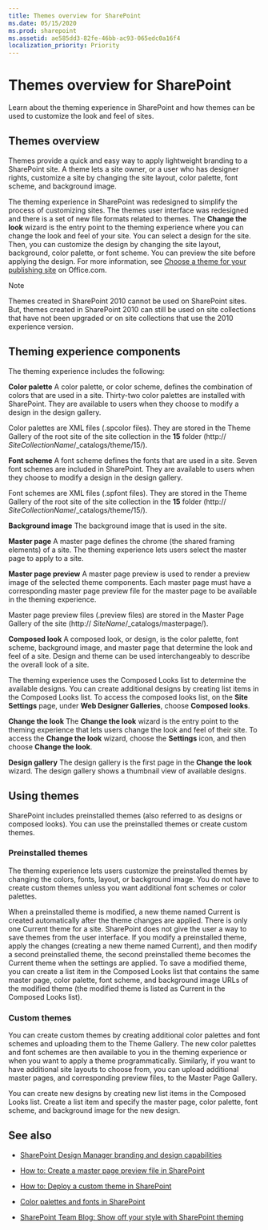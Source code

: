 ```yaml
---
title: Themes overview for SharePoint
ms.date: 05/15/2020
ms.prod: sharepoint
ms.assetid: ae585dd3-82fe-46bb-ac93-065edc0a16f4
localization_priority: Priority
---
```



# Themes overview for SharePoint
Learn about the theming experience in SharePoint and how themes can be used to customize the look and feel of sites.
## Themes overview
<a name="section1"> </a>

Themes provide a quick and easy way to apply lightweight branding to a SharePoint site. A theme lets a site owner, or a user who has designer rights, customize a site by changing the site layout, color palette, font scheme, and background image.
  
    
    
The theming experience in SharePoint was redesigned to simplify the process of customizing sites. The themes user interface was redesigned and there is a set of new file formats related to themes. The **Change the look** wizard is the entry point to the theming experience where you can change the look and feel of your site. You can select a design for the site. Then, you can customize the design by changing the site layout, background, color palette, or font scheme. You can preview the site before applying the design. For more information, see [Choose a theme for your publishing site](https://office.microsoft.com/office365-sharepoint-online-enterprise-help/choose-a-theme-for-your-publishing-site-HA102891580.aspx) on Office.com.
  
> [!NOTE] 
> Themes created in SharePoint 2010 cannot be used on SharePoint sites. But, themes created in SharePoint 2010 can still be used on site collections that have not been upgraded or on site collections that use the 2010 experience version. 
  
    
    


## Theming experience components
<a name="section2"> </a>

The theming experience includes the following:
  
    
    
 **Color palette** A color palette, or color scheme, defines the combination of colors that are used in a site. Thirty-two color palettes are installed with SharePoint. They are available to users when they choose to modify a design in the design gallery.
  
    
    
Color palettes are XML files (.spcolor files). They are stored in the Theme Gallery of the root site of the site collection in the **15** folder (http:// _SiteCollectionName_/_catalogs/theme/15/).
  
    
    
 **Font scheme** A font scheme defines the fonts that are used in a site. Seven font schemes are included in SharePoint. They are available to users when they choose to modify a design in the design gallery.
  
    
    
Font schemes are XML files (.spfont files). They are stored in the Theme Gallery of the root site of the site collection in the **15** folder (http:// _SiteCollectionName_/_catalogs/theme/15/).
  
    
    
 **Background image** The background image that is used in the site.
  
    
    
 **Master page** A master page defines the chrome (the shared framing elements) of a site. The theming experience lets users select the master page to apply to a site.
  
    
    
 **Master page preview** A master page preview is used to render a preview image of the selected theme components. Each master page must have a corresponding master page preview file for the master page to be available in the theming experience.
  
    
    
Master page preview files (.preview files) are stored in the Master Page Gallery of the site (http://  _SiteName_/_catalogs/masterpage/).
  
    
    
 **Composed look** A composed look, or design, is the color palette, font scheme, background image, and master page that determine the look and feel of a site. Design and theme can be used interchangeably to describe the overall look of a site.
  
    
    
The theming experience uses the Composed Looks list to determine the available designs. You can create additional designs by creating list items in the Composed Looks list. To access the composed looks list, on the **Site Settings** page, under **Web Designer Galleries**, choose **Composed looks**.
  
    
    
 **Change the look** The **Change the look** wizard is the entry point to the theming experience that lets users change the look and feel of their site. To access the **Change the look** wizard, choose the **Settings** icon, and then choose **Change the look**.
  
    
    
 **Design gallery** The design gallery is the first page in the **Change the look** wizard. The design gallery shows a thumbnail view of available designs.
  
    
    

## Using themes
<a name="section3"> </a>

SharePoint includes preinstalled themes (also referred to as designs or composed looks). You can use the preinstalled themes or create custom themes.
  
    
    

### Preinstalled themes

The theming experience lets users customize the preinstalled themes by changing the colors, fonts, layout, or background image. You do not have to create custom themes unless you want additional font schemes or color palettes.
  
    
    
When a preinstalled theme is modified, a new theme named Current is created automatically after the theme changes are applied. There is only one Current theme for a site. SharePoint does not give the user a way to save themes from the user interface. If you modify a preinstalled theme, apply the changes (creating a new theme named Current), and then modify a second preinstalled theme, the second preinstalled theme becomes the Current theme when the settings are applied. To save a modified theme, you can create a list item in the Composed Looks list that contains the same master page, color palette, font scheme, and background image URLs of the modified theme (the modified theme is listed as Current in the Composed Looks list).
  
    
    

### Custom themes

You can create custom themes by creating additional color palettes and font schemes and uploading them to the Theme Gallery. The new color palettes and font schemes are then available to you in the theming experience or when you want to apply a theme programmatically. Similarly, if you want to have additional site layouts to choose from, you can upload additional master pages, and corresponding preview files, to the Master Page Gallery.
  
    
    
You can create new designs by creating new list items in the Composed Looks list. Create a list item and specify the master page, color palette, font scheme, and background image for the new design.
  
    
    

## See also
<a name="section4"> </a>


-  [SharePoint Design Manager branding and design capabilities](sharepoint-design-manager-branding-and-design-capabilities.md)
    
  
-  [How to: Create a master page preview file in SharePoint](how-to-create-a-master-page-preview-file-in-sharepoint.md)
    
  
-  [How to: Deploy a custom theme in SharePoint](how-to-deploy-a-custom-theme-in-sharepoint.md)
    
  
-  [Color palettes and fonts in SharePoint](color-palettes-and-fonts-in-sharepoint.md)
    
  
-  [SharePoint Team Blog: Show off your style with SharePoint theming](https://www.microsoft.com/en-us/microsoft-365/blog/2012/10/29/show-off-your-style-with-sharepoint-theming/)
    
  

